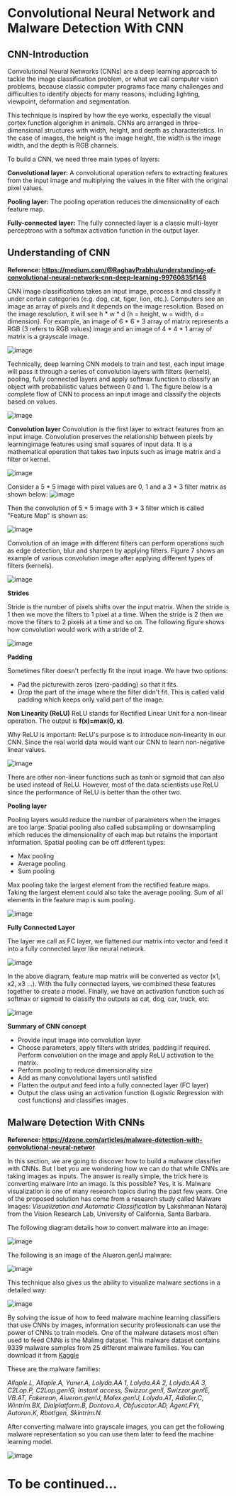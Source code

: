 # Convolutional Neural Network and Malware Detection With CNN
## CNN-Introduction
Convolutional Neural Networks (CNNs) are a deep learning approach to tackle the image classification problem, or what we call computer vision problems, because classic computer programs face many challenges and difficulties to identify objects for many reasons, including lighting, viewpoint, deformation and segmentation.

This technique is inspired by how the eye works, especially the visual cortex function algorighm in animals. CNNs are arranged in three-dimensional structures with width, height, and depth as characteristics. In the case of images, the height is the image height, the width is the image width, and the depth is RGB channels.

To build a CNN, we need three main types of layers:

**Convolutional layer:** A convolutional operation refers to extracting features from the input image and multiplying the values in the filter with the original pixel values.

**Pooling layer:** The pooling operation reduces the dimensionality of each feature map.

**Fully-connected layer:** The fully connected layer is a classic multi-layer perceptrons with a softmax activation function in the output layer.

## Understanding of CNN 

**Reference: https://medium.com/@RaghavPrabhu/understanding-of-convolutional-neural-network-cnn-deep-learning-99760835f148**

CNN image classifications takes an input image, process it and classify it under certain categories (e.g. dog, cat, tiger, lion, etc.). Computers see an image as array of pixels and it depends on the image resolution. Based on the image resolution, it will see h * w * d (h = height, w = width, d = dimension). For example, an image of 6 * 6 * 3 array of matrix represents a RGB (3 refers to RGB values) image and an image of 4 * 4 * 1 array of matrix is a grayscale image.

![image](https://github.com/AnEscapist/MachineLearning-DeepLearning/blob/master/CNN-Malware-Detection/images/RGB.PNG)

Technically, deep learning CNN models to train and test, each input image will pass it through a series of convolution layers with filters (kernels), pooling, fully connected layers and apply softmax function to classify an object with probabilistic values between 0 and 1. The figure below is a complete flow of CNN to process an input image and classify the objects based on values.

![image](https://github.com/AnEscapist/MachineLearning-DeepLearning/blob/master/CNN-Malware-Detection/images/CNN-layers.PNG)

**Convolution layer**
Convolution is the first layer to extract features from an input image. Convolution preserves the relationship between pixels by learningimage features using small squares of input data. It is a mathematical operation that takes two inputs such as image matrix and a filter or kernel.

![image](https://github.com/AnEscapist/MachineLearning-DeepLearning/blob/master/CNN-Malware-Detection/images/Convolution%20operation.PNG)

Consider a 5 * 5 image with pixel values are 0, 1 and a 3 * 3 filter matrix as shown below:
![image](https://github.com/AnEscapist/MachineLearning-DeepLearning/blob/master/CNN-Malware-Detection/images/eg-convolution.PNG)

Then the convolution of 5 * 5 image with 3 * 3 filter which is called "Feature Map" is shown as:

![image](https://github.com/AnEscapist/MachineLearning-DeepLearning/blob/master/CNN-Malware-Detection/images/Convolution.gif)

Convolution of an image with different filters can perform operations such as edge detection, blur and sharpen by applying filters. Figure 7 shows an example of various convolution image after applying different types of filters (kernels).

![image](https://github.com/AnEscapist/MachineLearning-DeepLearning/blob/master/CNN-Malware-Detection/images/CNN-Kernels.PNG)

**Strides**

Stride is the number of pixels shifts over the input matrix. When the stride is 1 then we move the filters to 1 pixel at a time. When the stride is 2 then we move the filters to 2 pixels at a time and so on. The following figure shows how convolution would work with a stride of 2.

![image](https://github.com/AnEscapist/MachineLearning-DeepLearning/blob/master/CNN-Malware-Detection/images/Stride.PNG)

**Padding**

Sometimes filter doesn't perfectly fit the input image. We have two options:
* Pad the picturewith zeros (zero-padding) so that it fits.
* Drop the part of the image where the filter didn't fit. This is called valid padding which keeps only valid part of the image.

**Non Linearity (ReLU)**
ReLU stands for Rectified Linear Unit for a non-linear operation. The output is **f(x)=max(0, x)**. 

Why ReLU is important: ReLU's purpose is to introduce non-linearity in our CNN. Since the real world data would want our CNN to learn non-negative linear values.

![image](https://github.com/AnEscapist/MachineLearning-DeepLearning/blob/master/CNN-Malware-Detection/images/ReLU.PNG)

There are other non-linear functions such as tanh or sigmoid that can also be used instead of ReLU. However, most of the data scientists use ReLU since the performance of ReLU is better than the other two.

**Pooling layer**

Pooling layers would reduce the number of parameters when the images are too large. Spatial pooling also called subsampling or downsampling which reduces the dimensionality of each map but retains the important information. Spatial pooling can be off different types:

* Max pooling
* Average pooling
* Sum pooling

Max pooling take the largest element from the rectified feature maps. Taking the largest element could also take the average pooling. Sum of all elements in the feature map is sum pooling.

![image](https://github.com/AnEscapist/MachineLearning-DeepLearning/blob/master/CNN-Malware-Detection/images/CNN-MaxPooling.PNG)

**Fully Connected Layer**

The layer we call as FC layer, we flattened our matrix into vector and feed it into a fully connected layer like neural network.

![image](https://github.com/AnEscapist/MachineLearning-DeepLearning/blob/master/CNN-Malware-Detection/images/CNN-FullyConnected.PNG)

In the above diagram, feature map matrix will be converted as vector (x1, x2, x3 ...). With the fully connected layers, we combined these features together to create a model. Finally, we have an activation function such as softmax or sigmoid to classify the outputs as cat, dog, car, truck, etc.

![image](https://github.com/AnEscapist/MachineLearning-DeepLearning/blob/master/CNN-Malware-Detection/images/CNN-Complete.PNG)

**Summary of CNN concept**

* Provide input image into convolution layer
* Choose parameters, apply filters with strides, padding if required. Perform convolution on the image and apply ReLU activation to the matrix.
* Perform pooling to reduce dimensionality size
* Add as many convolutional layers until satisfied
* Flatten the output and feed into a fully connected layer (FC layer)
* Output the class using an activation function (Logistic Regression with cost functions) and classifies images.

## Malware Detection With CNNs

**Reference: https://dzone.com/articles/malware-detection-with-convolutional-neural-networ**

In this section, we are going to discover how to build a malware classifier with CNNs. But I bet you are wondering how we can do that while CNNs are taking images as inputs. The answer is really simple, the trick here is converting malware into an image. Is this possible? Yes, it is. Malware visualization is one of many research topics during the past few years. One of the proposed solution has come from a research study called Malware Images: *Visualization and Automatic Classification* by Lakshmanan Nataraj from the Vision Research Lab, University of California, Santa Barbara.

The following diagram details how to convert malware into an image:

![image](https://github.com/AnEscapist/MachineLearning-DeepLearning/blob/master/CNN-Malware-Detection/images/Malware%20-to-Image.PNG)

The following is an image of the Alueron.gen!J malware:

![image](https://github.com/AnEscapist/MachineLearning-DeepLearning/blob/master/CNN-Malware-Detection/images/A%20malware%20image.PNG)

This technique also gives us the ability to visualize malware sections in a detailed way:

![image](https://github.com/AnEscapist/MachineLearning-DeepLearning/blob/master/CNN-Malware-Detection/images/Malware%20details.PNG)

By solving the issue of how to feed malware machine learning classifiers that use CNNs by images, information security professionals can use the power of CNNs to train models. One of the malware datasets most often used to feed CNNs is the Malimg dataset. This malware dataset contains 9339 malware samples from 25 different malware families. You can download it from [Kaggle](https://www.kaggle.com/afagarap/malimg-dataset)

These are the malware families:

*Allaple.L, Allaple.A, Yuner.A, Lolyda.AA 1, Lolyda.AA 2, Lolyda.AA 3, C2Lop.P, C2Lop.gen!G, Instant access, Swizzor.gen!I, Swizzor.gen!E, VB.AT, Fakerean, Alueron.gen!J, Malex.gen!J, Lolyda.AT, Adialer.C, Wintrim.BX, Dialplatform.B, Dontovo.A, Obfuscator.AD, Agent.FYI, Autorun.K, Rbot!gen, Skintrim.N.*

After converting malware into grayscale images, you can get the following malware representation so you can use them later to feed the machine learning model.

![image](https://github.com/AnEscapist/MachineLearning-DeepLearning/blob/master/CNN-Malware-Detection/images/Malware%20images.PNG)

# To be continued...





































































